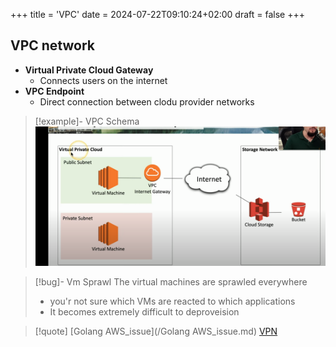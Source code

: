 +++
title = 'VPC'
date = 2024-07-22T09:10:24+02:00
draft = false
+++

## VPC network 

 - **Virtual Private Cloud Gateway**
	 - Connects users on the internet 
- **VPC Endpoint**
	- Direct connection between clodu provider networks 
 >[!example]- VPC Schema
![VPC_Endpoitn_Schema_visual.png](/VPC_Endpoitn_Schema_visual.png)

>[!bug]- Vm Sprawl
>The virtual machines are sprawled everywhere 
>- you'r not sure which VMs are reacted to which applications 
>- It becomes extremely difficult to deproveision 




>[!quote] [Golang AWS_issue](/Golang AWS_issue.md) [VPN](/VPN.md)